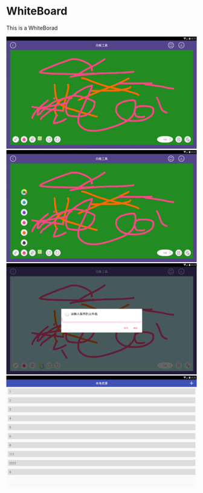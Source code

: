 # WhiteBoard

This is a WhiteBorad

![image](https://github.com/yangyongda/WhiteBoard/raw/master/screenshot/1.png)
![image](https://github.com/yangyongda/WhiteBoard/raw/master/screenshot/2.png)
![image](https://github.com/yangyongda/WhiteBoard/raw/master/screenshot/3.png)
![image](https://github.com/yangyongda/WhiteBoard/raw/master/screenshot/4.png)
